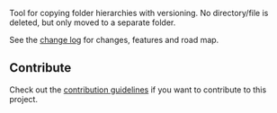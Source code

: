 Tool for copying folder hierarchies with versioning. No directory/file is deleted, but only moved to a separate folder.

See the [change log](CHANGELOG.md) for changes, features and road map.

## Contribute
Check out the [contribution guidelines](CONTRIBUTING.md) if you want to contribute to this project.
